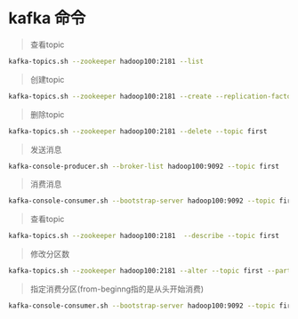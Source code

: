 # 	kafka 命令
> 查看topic
```bash
kafka-topics.sh --zookeeper hadoop100:2181 --list
```
> 创建topic
```bash
kafka-topics.sh --zookeeper hadoop100:2181 --create --replication-factor 3 --partitions 1 --topic first
```
>删除topic
```bash
kafka-topics.sh --zookeeper hadoop100:2181 --delete --topic first
```
>发送消息
```bash
kafka-console-producer.sh --broker-list hadoop100:9092 --topic first
```
>消费消息
```bash
kafka-console-consumer.sh --bootstrap-server hadoop100:9092 --topic first
```
>查看topic
```bash
kafka-topics.sh --zookeeper hadoop100:2181  --describe --topic first
```
>修改分区数
```bash
kafka-topics.sh --zookeeper hadoop100:2181 --alter --topic first --partitions 6
```
>指定消费分区(from-beginng指的是从头开始消费)
```bash
kafka-console-consumer.sh --bootstrap-server hadoop100:9092 --topic first --from-beginning --partition 1
```